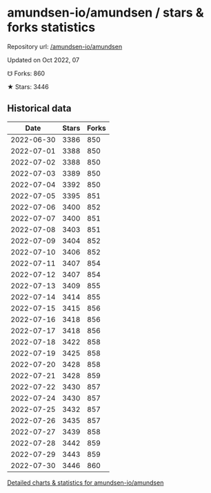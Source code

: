 # amundsen-io/amundsen / stars & forks statistics

Repository url: [/amundsen-io/amundsen](https://github.com/amundsen-io/amundsen)

Updated on Oct 2022, 07

☋ Forks: 860

★ Stars: 3446

## Historical data
| Date | Stars | Forks |
|------|-------|-------|
| 2022-06-30 | 3386 | 850 | 
| 2022-07-01 | 3388 | 850 | 
| 2022-07-02 | 3388 | 850 | 
| 2022-07-03 | 3389 | 850 | 
| 2022-07-04 | 3392 | 850 | 
| 2022-07-05 | 3395 | 851 | 
| 2022-07-06 | 3400 | 852 | 
| 2022-07-07 | 3400 | 851 | 
| 2022-07-08 | 3403 | 851 | 
| 2022-07-09 | 3404 | 852 | 
| 2022-07-10 | 3406 | 852 | 
| 2022-07-11 | 3407 | 854 | 
| 2022-07-12 | 3407 | 854 | 
| 2022-07-13 | 3409 | 855 | 
| 2022-07-14 | 3414 | 855 | 
| 2022-07-15 | 3415 | 856 | 
| 2022-07-16 | 3418 | 856 | 
| 2022-07-17 | 3418 | 856 | 
| 2022-07-18 | 3422 | 858 | 
| 2022-07-19 | 3425 | 858 | 
| 2022-07-20 | 3428 | 858 | 
| 2022-07-21 | 3428 | 859 | 
| 2022-07-22 | 3430 | 857 | 
| 2022-07-24 | 3430 | 857 | 
| 2022-07-25 | 3432 | 857 | 
| 2022-07-26 | 3435 | 857 | 
| 2022-07-27 | 3439 | 858 | 
| 2022-07-28 | 3442 | 859 | 
| 2022-07-29 | 3443 | 859 | 
| 2022-07-30 | 3446 | 860 | 


[Detailed charts & statistics for amundsen-io/amundsen](https://reviewgithub.com/rep/amundsen-io/amundsen)
